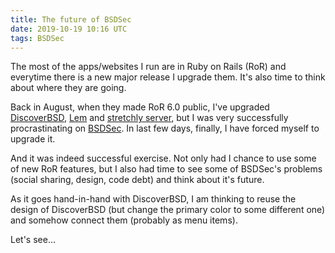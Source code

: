 ```yaml
---
title: The future of BSDSec
date: 2019-10-19 10:16 UTC
tags: BSDSec
---
```


The most of the apps/websites I run are in Ruby on Rails (RoR) and everytime there is a new major release I upgrade them. It's also time to think about where they are going.

Back in August, when they made RoR 6.0 public, I've upgraded [DiscoverBSD](https://discoverbsd.com/), [Lem](https://lemur.app) and [stretchly server](https://my.stretchly.net/), but I was very successfully procrastinating on [BSDSec](https://bsdsec.net). In last few days, finally, I have forced myself to upgrade it.

And it was indeed successful exercise. Not only had I chance to use some of new RoR features, but I also had time to see some of BSDSec's problems (social sharing, design, code debt) and think about it's future.

As it goes hand-in-hand with DiscoverBSD, I am thinking to reuse the design of DiscoverBSD (but change the primary color to some different one) and somehow connect them (probably as menu items).

Let's see...
